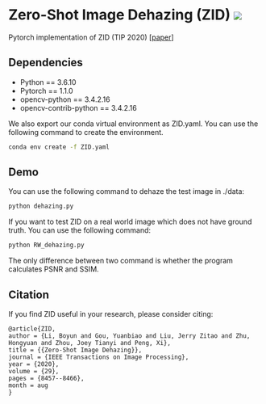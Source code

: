 # Zero-Shot Image Dehazing (ZID) ![]( https://visitor-badge.glitch.me/badge?page_id=liboyun.zid)

Pytorch implementation of ZID (TIP 2020) [[paper](https://ieeexplore.ieee.org/document/9170880/)]

## Dependencies

* Python == 3.6.10
* Pytorch == 1.1.0 
* opencv-python == 3.4.2.16 
* opencv-contrib-python == 3.4.2.16 

We also export our conda virtual environment as ZID.yaml. You can use the following command to create the environment.

```bash
conda env create -f ZID.yaml
```

## Demo

You can use the following command to dehaze the test image in ./data:

```bash
python dehazing.py
```

If you want to test ZID on a real world image which does not have ground truth. You can use the following command:

```bash
python RW_dehazing.py
```

The only difference between two command is whether the program calculates PSNR and SSIM.

## Citation

If you find ZID useful in your research, please consider citing:

```
@article{ZID,
author = {Li, Boyun and Gou, Yuanbiao and Liu, Jerry Zitao and Zhu, Hongyuan and Zhou, Joey Tianyi and Peng, Xi},
title = {{Zero-Shot Image Dehazing}},
journal = {IEEE Transactions on Image Processing},
year = {2020},
volume = {29},
pages = {8457--8466},
month = aug
}
```